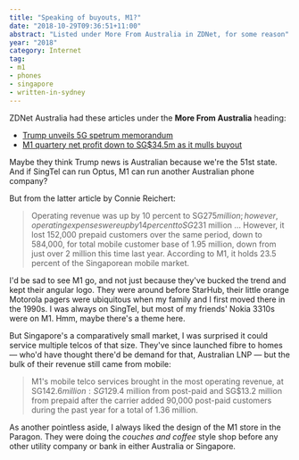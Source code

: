 ```yaml
---
title: "Speaking of buyouts, M1?"
date: "2018-10-29T09:36:51+11:00"
abstract: "Listed under More From Australia in ZDNet, for some reason"
year: "2018"
category: Internet
tag:
- m1
- phones
- singapore
- written-in-sydney
---
```

ZDNet Australia had these articles under the **More From Australia** heading:

* [Trump unveils 5G spetrum memorandum](https://www.zdnet.com/article/trump-unveils-5g-spectrum-memorandum/)
* [M1 quartery net profit down to SG$34.5m as it mulls buyout](https://www.zdnet.com/article/m1-quarterly-net-profit-down-to-sg34-5m-as-it-mulls-buyout/)

Maybe they think Trump news is Australian because we're the 51st state. And if SingTel can run Optus, M1 can run another Australian phone company?

But from the latter article by Connie Reichert:

> Operating revenue was up by 10 percent to SG$275 million; however, operating expenses were up by 14 percent to SG$231 million ... However, it lost 152,000 prepaid customers over the same period, down to 584,000, for total mobile customer base of 1.95 million, down from just over 2 million this time last year. According to M1, it holds 23.5 percent of the Singaporean mobile market.

I'd be sad to see M1 go, and not just because they've bucked the trend and kept their angular logo. They were around before StarHub, their little orange Motorola pagers were ubiquitous when my family and I first moved there in the 1990s. I was always on SingTel, but most of my friends' Nokia 3310s were on M1. Hmm, maybe there's a theme here.

But Singapore's a comparatively small market, I was surprised it could service multiple telcos of that size. They've since launched fibre to homes — who'd have thought there'd be demand for that, Australian LNP — but the bulk of their revenue still came from mobile:

> M1's mobile telco services brought in the most operating revenue, at SG$142.6 million: SG$129.4 million from post-paid and SG$13.2 million from prepaid after the carrier added 90,000 post-paid customers during the past year for a total of 1.36 million.

As another pointless aside, I always liked the design of the M1 store in the Paragon. They were doing the *couches and coffee* style shop before any other utility company or bank in either Australia or Singapore.

